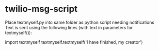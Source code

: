 # twilio-msg-script

Place textmyself.py into same folder as python script needing notifications
Text is sent using the following lines (with text in parameters for textmyself()):

import textmyself
textmyself.textmyself('I have finished, my creator')
